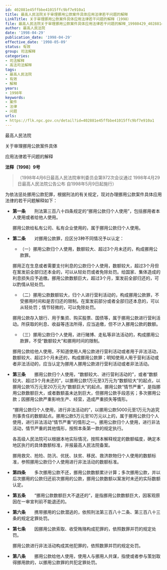 ```yaml
---
id: 402881e45ffbbe41015ffc9bf7e910a1
title: 最高人民法院关于审理挪用公款案件具体应用法律若干问题的解释
LinkTitle: 关于审理挪用公款案件具体应用法律若干问题的解释（1998）
file: 最高人民法院关于审理挪用公款案件具体应用法律若干问题的解释_19980429_402881e45ffbbe41015ffc9bf7e910a1.docx
author: 最高人民法院
date: '1998-04-29'
publication_date: '1998-04-29'
effective_date: '1998-05-09'
status: 有效
group: 司法解释
categories:
- 司法解释
- 高法司法解释
tags:
- 最高人民法院
- 有效
- 解释
years:
- 1998年
keywords:
- 案件
- 法律
- 问题
urls:
- https://flk.npc.gov.cn/detail?id=402881e45ffbbe41015ffc9bf7e910a1
---
```


最高人民法院

关于审理挪用公款案件具体

应用法律若干问题的解释

**法释〔1998〕9号**

> （1998年4月6日最高人民法院审判委员会第972次会议通过 1998年4月29日最高人民法院公告公布 自1998年5月9日起施行）

为依法惩处挪用公款犯罪，根据刑法的有关规定，现对办理挪用公款案件具体应用法律的若干问题解释如下：

- **第一条**　　刑法第三百八十四条规定的“挪用公款归个人使用”，包括挪用者本人使用或者给他人使用。

  挪用公款给私有公司、私有企业使用的，属于挪用公款归个人使用。

- **第二条**　　对挪用公款罪，应区分3种不同情况予以认定：

  - （一）挪用公款归个人使用，数额较大、超过3个月未还的，构成挪用公款罪。

  挪用正在生息或者需要支付利息的公款归个人使用，数额较大，超过3个月但在案发前全部归还本金的，可以从轻处罚或者免除处罚。给国家、集体造成的利息损失应予追缴。挪用公款数额巨大，超过3个月，案发前全部归还的，可以酌情从轻处罚。

  - （二）挪用公款数额较大，归个人进行营利活动的，构成挪用公款罪，不受挪用时间和是否归还的限制。在案发前部分或者全部归还本息的，可以从轻处罚；情节轻微的，可以免除处罚。

  挪用公款存入银行、用于集资、购买股票、国债等，属于挪用公款进行营利活动。所获取的利息、收益等违法所得，应当追缴，但不计入挪用公款的数额。

  - （三）挪用公款归个人使用，进行赌博、走私等非法活动的，构成挪用公款罪，不受“数额较大”和挪用时间的限制。

  挪用公款给他人使用，不知道使用人用公款进行营利活动或者用于非法活动，数额较大、超过3个月未还的，构成挪用公款罪；明知使用人用于营利活动或者非法活动的，应当认定为挪用人挪用公款进行营利活动或者非法活动。

- **第三条**　　挪用公款归个人使用，“数额较大、进行营利活动的”，或者“数额较大、超过3个月未还的”，以挪用公款1万元至3万元为“数额较大”的起点，以挪用公款15万元至20万元为“数额巨大”的起点。挪用公款“情节严重”，是指挪用公款数额巨大，或者数额虽未达到巨大，但挪用公款手段恶劣；多次挪用公款；因挪用公款严重影响生产、经营，造成严重损失等情形。

  “挪用公款归个人使用，进行非法活动的”，以挪用公款5000元至1万元为追究刑事责任的数额起点。挪用公款5万元至10万元以上的，属于挪用公款归个人使用，进行非法活动“情节严重”的情形之一。挪用公款归个人使用，进行非法活动，情节严重的其他情形，按照本条第一款的规定执行。

  各高级人民法院可以根据本地实际情况，按照本解释规定的数额幅度，确定本地区执行的具体数额标准，并报最高人民法院备案。

  挪用救灾、抢险、防汛、优抚、扶贫、移民、救济款物归个人使用的数额标准，参照挪用公款归个人使用进行非法活动的数额标准。

- **第四条**　　多次挪用公款不还，挪用公款数额累计计算；多次挪用公款，并以后次挪用的公款归还前次挪用的公款，挪用公款数额以案发时未还的实际数额认定。

- **第五条**　　“挪用公款数额巨大不退还的”，是指挪用公款数额巨大，因客观原因在一审宣判前不能退还的。

- **第六条**　　携带挪用的公款潜逃的，依照刑法第三百八十二条、第三百八十三条的规定定罪处罚。

- **第七条**　　因挪用公款索取、收受贿赂构成犯罪的，依照数罪并罚的规定处罚。

  挪用公款进行非法活动构成其他犯罪的，依照数罪并罚的规定处罚。

- **第八条**　　挪用公款给他人使用，使用人与挪用人共谋，指使或者参与策划取得挪用款的，以挪用公款罪的共犯定罪处罚。
